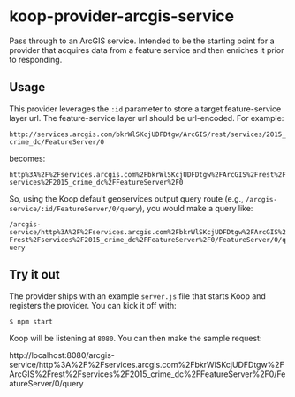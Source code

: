 # koop-provider-arcgis-service
Pass through to an ArcGIS service.  Intended to be the starting point for a provider that acquires data from a feature service and then enriches it prior to responding.

## Usage

This provider leverages the `:id` parameter to store a target feature-service layer url. The feature-service layer url should be url-encoded.  For example:

`http://services.arcgis.com/bkrWlSKcjUDFDtgw/ArcGIS/rest/services/2015_crime_dc/FeatureServer/0`

becomes:

`http%3A%2F%2Fservices.arcgis.com%2FbkrWlSKcjUDFDtgw%2FArcGIS%2Frest%2Fservices%2F2015_crime_dc%2FFeatureServer%2F0`

So, using the Koop default geoservices output query route (e.g., `/arcgis-service/:id/FeatureServer/0/query`), you would make a query like:

`/arcgis-service/http%3A%2F%2Fservices.arcgis.com%2FbkrWlSKcjUDFDtgw%2FArcGIS%2Frest%2Fservices%2F2015_crime_dc%2FFeatureServer%2F0/FeatureServer/0/query`

## Try it out

The provider ships with an example `server.js` file that starts Koop and registers the provider.  You can kick it off with:

```
$ npm start
```

Koop will be listening at `8080`. You can then make the sample request:

http://localhost:8080/arcgis-service/http%3A%2F%2Fservices.arcgis.com%2FbkrWlSKcjUDFDtgw%2FArcGIS%2Frest%2Fservices%2F2015_crime_dc%2FFeatureServer%2F0/FeatureServer/0/query
